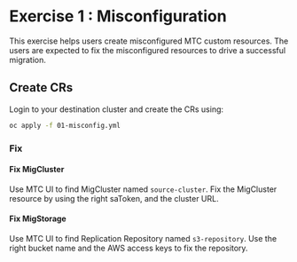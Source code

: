 # Exercise 1 : Misconfiguration

This exercise helps users create misconfigured MTC custom resources. The users are expected to fix the misconfigured resources to drive a successful migration.

## Create CRs

Login to your destination cluster and create the CRs using:

```sh
oc apply -f 01-misconfig.yml
```

### Fix

#### Fix MigCluster

Use MTC UI to find MigCluster named `source-cluster`. Fix the MigCluster resource by using the right saToken, and the cluster URL. 

#### Fix MigStorage

Use MTC UI to find Replication Repository named `s3-repository`. Use the right bucket name and the AWS access keys to fix the repository.
